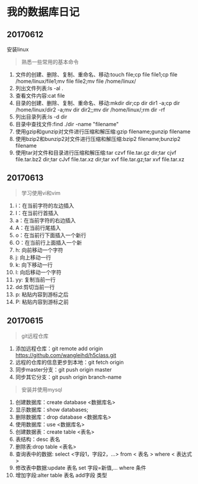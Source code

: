 # 我的数据库日记
## 20170612
安装linux
>熟悉一些常用的基本命令
1. 文件的创建、删除、复制、重命名、移动:touch  file;cp file file1;cp file  /home/linux/file1;mv file file2;mv file  /home/linux/
2. 列出文件列表:ls -al  .
3. 查看文件内容:cat  file
4. 目录的创建、删除、复制、重命名、移动:mkdir dir;cp dir   dir1  -a;cp dir   /home/linux/dir2  -a;mv dir  dir2;;mv dir  /home/linux/;rm  dir  -rf
5. 列出目录列表:ls -d  dir
6. 目录中查找文件:find  ./dir  -name  "filename"
7. 使用gzip和gunzip对文件进行压缩和解压缩:gzip  filename;gunzip filename
8. 使用bzip2和bunzip2对文件进行压缩和解压缩:bzip2  filename;bunzip2  filename
9. 使用tar对文件和目录进行压缩和解压缩:tar czvf  file.tar.gz dir;tar cjvf  file.tar.bz2 dir;tar cJvf  file.tar.xz  dir;tar xvf  file.tar.gz;tar xvf  file.tar.xz
## 20170613
>学习使用vi和vim
1. i：在当前字符的左边插入
2. I：在当前行首插入
3. a：在当前字符的右边插入
4. A：在当前行尾插入
5. o：在当前行下面插入一个新行
6. O：在当前行上面插入一个新
7. h: 向前移动一个字符
9. j: 向上移动一行
10. k: 向下移动一行
11. l: 向后移动一个字符
12. yy: 复制当前一行
13. dd:剪切当前一行
14. p: 粘贴内容到游标之后
15. P: 粘贴内容到游标之前
## 20170615
>git远程仓库
1. 添加远程仓库：git remote add origin https://github.com/wangleihd/h5class.git
2. 远程的仓库的信息更步到本地：git fetch origin
3. 同步master分支：git push origin master
4. 同步其它分支：git push origin branch-name
>安装并使用mysql
1. 创建数据库：create database <数据库名>
2. 显示数据库：show databases;
3. 删除数据库：drop database <数据库名>
4. 使用数据库：use <数据库名>
5. 创建数据表：create table <表名>
6. 表结构：desc 表名
7. 删除表:drop table <表名>
8. 查询表中的数据: select <字段1，字段2，...> from < 表名 > where < 表达式 >
9. 修改表中数据:update 表名 set 字段=新值,... where 条件
10. 增加字段:alter table 表名 add字段 类型
